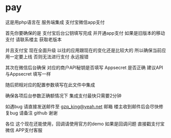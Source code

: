# pay
这是用php语言在 服务端集成 支付宝微信app支付

首先你要确保的是 支付宝后台公钥填写完成 并开通app支付  如果是旧版本的移动支付 请联系楼主 获取老版本

并且支付宝 现在全面升级 以往的应用跟现在的变化还是比较大的  所以确保当前应用一定要上线 否则无法进行支付 永远报错 

其次在微信后台确保 对应的商户API秘钥是否填写  Appsecret 是否正确  建议API 与Appsecret  填写一样 

随后把相对应的配置参数填写在此文件中集成  

确保各项后台参数正确额情况下  集成支付最快只需要2分钟 

如遇bug 请直接发送邮件至 gzq_king@yeah.net 邮箱 楼主收到邮件后会尽快修复bug 请备注 github 谢谢

各位 这个现在还能使用，回调请使用官方的demo  如果是回调问题 直接戳支付宝微信 APP支付客服
